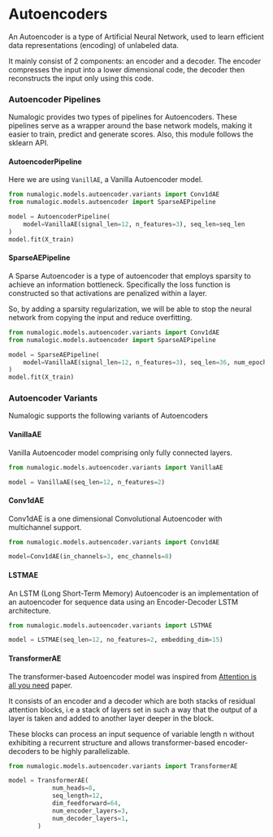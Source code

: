 # Autoencoders

An Autoencoder is a type of Artificial Neural Network, used to learn efficient data representations (encoding) of unlabeled data. 

It mainly consist of 2 components: an encoder and a decoder. The encoder compresses the input into a lower dimensional code, the decoder then reconstructs the input only using this code.

### Autoencoder Pipelines

Numalogic provides two types of pipelines for Autoencoders. These pipelines serve as a wrapper around the base network models, making it easier to train, predict and generate scores. Also, this module follows the sklearn API.

#### AutoencoderPipeline

Here we are using `VanillAE`, a Vanilla Autoencoder model.

```python 
from numalogic.models.autoencoder.variants import Conv1dAE
from numalogic.models.autoencoder import SparseAEPipeline

model = AutoencoderPipeline(
    model=VanillaAE(signal_len=12, n_features=3), seq_len=seq_len
)
model.fit(X_train)
```

#### SparseAEPipeline

A Sparse Autoencoder is a type of autoencoder that employs sparsity to achieve an information bottleneck. Specifically the loss function is constructed so that activations are penalized within a layer.

So, by adding a sparsity regularization, we will be able to stop the neural network from copying the input and reduce overfitting.

```python 
from numalogic.models.autoencoder.variants import Conv1dAE
from numalogic.models.autoencoder import SparseAEPipeline

model = SparseAEPipeline(
    model=VanillaAE(signal_len=12, n_features=3), seq_len=36, num_epochs=30
)
model.fit(X_train)
```

### Autoencoder Variants

Numalogic supports the following variants of Autoencoders

#### VanillaAE

Vanilla Autoencoder model comprising only fully connected layers.

```python
from numalogic.models.autoencoder.variants import VanillaAE

model = VanillaAE(seq_len=12, n_features=2)
```   

#### Conv1dAE

Conv1dAE is a one dimensional Convolutional Autoencoder with multichannel support.
   
```python
from numalogic.models.autoencoder.variants import Conv1dAE

model=Conv1dAE(in_channels=3, enc_channels=8)
```

#### LSTMAE

An LSTM (Long Short-Term Memory) Autoencoder is an implementation of an autoencoder for sequence data using an Encoder-Decoder LSTM architecture.

```python
from numalogic.models.autoencoder.variants import LSTMAE

model = LSTMAE(seq_len=12, no_features=2, embedding_dim=15)

```

#### TransformerAE

The transformer-based Autoencoder model was inspired from [Attention is all you need](https://arxiv.org/abs/1706.03762) paper. 

It consists of an encoder and a decoder which are both stacks of residual attention blocks, i.e a stack of layers set in such a way that the output of a layer is taken and added to another layer deeper in the block.

These blocks can process an input sequence of variable length n without exhibiting a recurrent structure and allows transformer-based encoder-decoders to be highly parallelizable.

```python
from numalogic.models.autoencoder.variants import TransformerAE

model = TransformerAE(
            num_heads=8,
            seq_length=12,
            dim_feedforward=64,
            num_encoder_layers=3,
            num_decoder_layers=1,
        )
```
